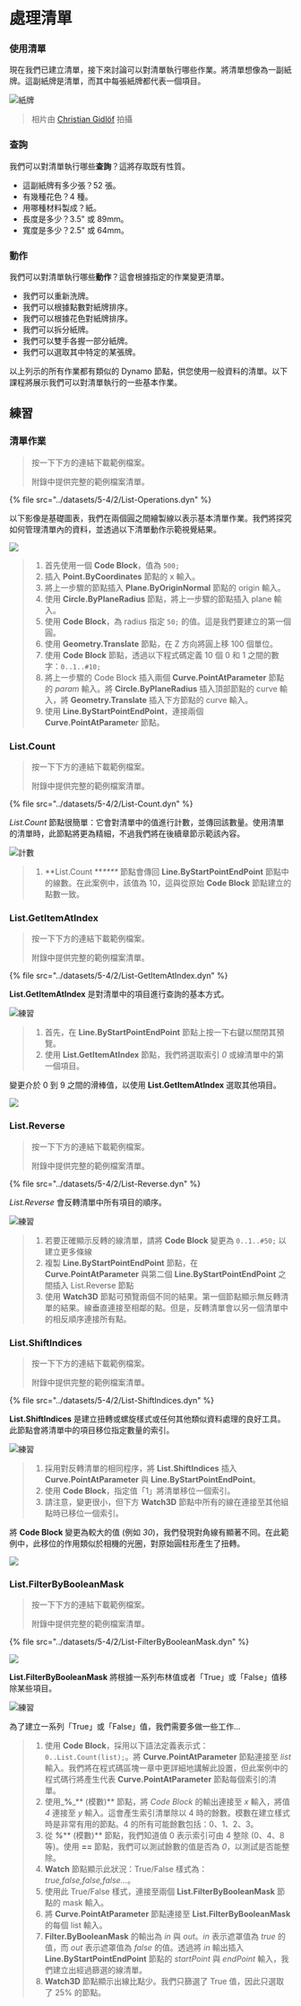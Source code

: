 # 處理清單

### 使用清單

現在我們已建立清單，接下來討論可以對清單執行哪些作業。將清單想像為一副紙牌。這副紙牌是清單，而其中每張紙牌都代表一個項目。

![紙牌](../images/5-4/2/Playing\_cards\_modified.jpg)

> 相片由 [Christian Gidlöf](https://commons.wikimedia.org/wiki/File:Playing\_cards\_modified.jpg) 拍攝

### 查詢

我們可以對清單執行哪些**查詢**？這將存取既有性質。

* 這副紙牌有多少張？52 張。
* 有幾種花色？4 種。
* 用哪種材料製成？紙。
* 長度是多少？3.5" 或 89mm。
* 寬度是多少？2.5" 或 64mm。

### 動作

我們可以對清單執行哪些**動作**？這會根據指定的作業變更清單。

* 我們可以重新洗牌。
* 我們可以根據點數對紙牌排序。
* 我們可以根據花色對紙牌排序。
* 我們可以拆分紙牌。
* 我們可以雙手各握一部分紙牌。
* 我們可以選取其中特定的某張牌。

以上列示的所有作業都有類似的 Dynamo 節點，供您使用一般資料的清單。以下課程將展示我們可以對清單執行的一些基本作業。

## **練習**

### **清單作業**

> 按一下下方的連結下載範例檔案。
>
> 附錄中提供完整的範例檔案清單。

{% file src="../datasets/5-4/2/List-Operations.dyn" %}

以下影像是基礎圖表，我們在兩個圓之間繪製線以表示基本清單作業。我們將探究如何管理清單內的資料，並透過以下清單動作示範視覺結果。

![](../images/5-4/2/workingwithlist-listoperation.jpg)

> 1. 首先使用一個 **Code Block**，值為 `500;`
> 2. 插入 **Point.ByCoordinates** 節點的 x 輸入。
> 3. 將上一步驟的節點插入 **Plane.ByOriginNormal** 節點的 origin 輸入。
> 4. 使用 **Circle.ByPlaneRadius** 節點，將上一步驟的節點插入 plane 輸入。
> 5. 使用 **Code Block**，為 radius 指定 `50;` 的值。這是我們要建立的第一個圓。
> 6. 使用 **Geometry.Translate** 節點，在 Z 方向將圓上移 100 個單位。
> 7. 使用 **Code Block** 節點，透過以下程式碼定義 10 個 0 和 1 之間的數字：`0..1..#10;`
> 8. 將上一步驟的 Code Block 插入兩個 **Curve.PointAtParameter** 節點的 _param_ 輸入。將 **Circle.ByPlaneRadius** 插入頂部節點的 curve 輸入，將 **Geometry.Translate** 插入下方節點的 curve 輸入。
> 9. 使用 **Line.ByStartPointEndPoint**，連接兩個 **Curve.PointAtParamete**_r_ 節點。

### List.Count

> 按一下下方的連結下載範例檔案。
>
> 附錄中提供完整的範例檔案清單。

{% file src="../datasets/5-4/2/List-Count.dyn" %}

_List.Count_ 節點很簡單：它會對清單中的值進行計數，並傳回該數量。使用清單的清單時，此節點將更為精細，不過我們將在後續章節示範該內容。

![計數](../images/5-4/2/workingwithlist-listoperation-listcount.jpg)

> 1. **List.Count **_****_ 節點會傳回 **Line.ByStartPointEndPoint** 節點中的線數。在此案例中，該值為 10，這與從原始 **Code Block** 節點建立的點數一致。

### List.GetItemAtIndex

> 按一下下方的連結下載範例檔案。
>
> 附錄中提供完整的範例檔案清單。

{% file src="../datasets/5-4/2/List-GetItemAtIndex.dyn" %}

**List.GetItemAtIndex** 是對清單中的項目進行查詢的基本方式。

![練習](../images/5-4/2/workingwithlist-getitemindex01.jpg)

> 1. 首先，在 **Line.ByStartPointEndPoint** 節點上按一下右鍵以關閉其預覽。
> 2. 使用 **List.GetItemAtIndex** 節點，我們將選取索引 _0_ 或線清單中的第一個項目。

變更介於 0 到 9 之間的滑棒值，以使用 **List.GetItemAtIndex** 選取其他項目。

![](../images/5-4/2/workingwithlist-getitemindex02.gif)

### List.Reverse

> 按一下下方的連結下載範例檔案。
>
> 附錄中提供完整的範例檔案清單。

{% file src="../datasets/5-4/2/List-Reverse.dyn" %}

_List.Reverse_ 會反轉清單中所有項目的順序。

![練習](../images/5-4/2/workingwithlist-listreverse.jpg)

> 1. 若要正確顯示反轉的線清單，請將 **Code Block** 變更為 `0..1..#50;` 以建立更多條線
> 2. 複製 **Line.ByStartPointEndPoint** 節點，在 **Curve.PointAtParameter** 與第二個 **Line.ByStartPointEndPoint** 之間插入 List.Reverse 節點
> 3. 使用 **Watch3D** 節點可預覽兩個不同的結果。第一個節點顯示無反轉清單的結果。線垂直連接至相鄰的點。但是，反轉清單會以另一個清單中的相反順序連接所有點。

### List.ShiftIndices <a href="#listshiftindices" id="listshiftindices"></a>

> 按一下下方的連結下載範例檔案。
>
> 附錄中提供完整的範例檔案清單。

{% file src="../datasets/5-4/2/List-ShiftIndices.dyn" %}

**List.ShiftIndices** 是建立扭轉或螺旋樣式或任何其他類似資料處理的良好工具。此節點會將清單中的項目移位指定數量的索引。

![練習](../images/5-4/2/workingwithlist-shiftIndices01.jpg)

> 1. 採用對反轉清單的相同程序，將 **List.ShiftIndices** 插入 **Curve.PointAtParameter** 與 **Line.ByStartPointEndPoint**。
> 2. 使用 **Code Block**，指定值「1」將清單移位一個索引。
> 3. 請注意，變更很小，但下方 **Watch3D** 節點中所有的線在連接至其他組點時已移位一個索引。

將 **Code Block** 變更為較大的值 (例如 _30_)，我們發現對角線有顯著不同。在此範例中，此移位的作用類似於相機的光圈，對原始圓柱形產生了扭轉。

![](../images/5-4/2/workingwithlist-shiftIndices02.jpg)

### List.FilterByBooleanMask <a href="#listfilterbybooleanmask" id="listfilterbybooleanmask"></a>

> 按一下下方的連結下載範例檔案。
>
> 附錄中提供完整的範例檔案清單。

{% file src="../datasets/5-4/2/List-FilterByBooleanMask.dyn" %}

![](../images/5-4/2/ListFilterBool.png)

**List.FilterByBooleanMask** 將根據一系列布林值或者「True」或「False」值移除某些項目。

![練習](../images/5-4/2/workingwithlist-filterbyboolmask.jpg)

為了建立一系列「True」或「False」值，我們需要多做一些工作...

> 1. 使用 **Code Block**，採用以下語法定義表示式：`0..List.Count(list);`。將 **Curve.PointAtParameter** 節點連接至 _list_ 輸入。我們將在程式碼區塊一章中更詳細地講解此設置，但此案例中的程式碼行將產生代表 **Curve.PointAtParameter** 節點每個索引的清單。
> 2. 使用_**%**_** (模數)** 節點，將 _Code Block_ 的輸出連接至 _x_ 輸入，將值 _4_ 連接至 _y_ 輸入。這會產生索引清單除以 4 時的餘數。模數在建立樣式時是非常有用的節點。4 的所有可能餘數包括：0、1、2、3。
> 3. 從 _**%**_** (模數)** 節點，我們知道值 0 表示索引可由 4 整除 (0、4、8 等)。使用 **==** 節點，我們可以測試餘數的值是否為 _0_，以測試是否能整除。
> 4. **Watch** 節點顯示此狀況：True/False 樣式為：_true,false,false,false..._。
> 5. 使用此 True/False 樣式，連接至兩個 **List.FilterByBooleanMask** 節點的 mask 輸入。
> 6. 將 **Curve.PointAtParameter** 節點連接至 **List.FilterByBooleanMask** 的每個 list 輸入。
> 7. **Filter.ByBooleanMask** 的輸出為 _in_ 與 _out_。_in_ 表示遮罩值為 _true_ 的值，而 _out_ 表示遮罩值為 _false_ 的值。透過將 _in_ 輸出插入 **Line.ByStartPointEndPoint** 節點的 _startPoint_ 與 _endPoint_ 輸入，我們建立出經過篩選的線清單。
> 8. **Watch3D** 節點顯示出線比點少。我們只篩選了 True 值，因此只選取了 25% 的節點。
